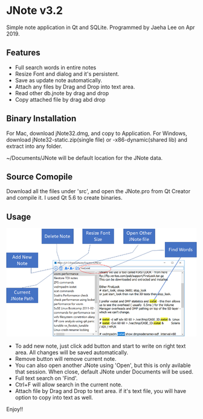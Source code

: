 # JNote v3.2

Simple note application in Qt and SQLite.  Programmed by Jaeha Lee on Apr 2019.
<p>

## Features
- Full search words in entire notes
- Resize Font and dialog and it's persistent.
- Save as update note automatically.
- Attach any files by Drag and Drop into text area.
- Read other db.jnote by drag and drop
- Copy attached file by drag abd drop
<p>

## Binary Installation
For Mac, download jNote32.dmg, and copy to Application.
For Windows, download jNote32-static.zip(single file) or -x86-dynamic(shared lib) and extract into any folder.
<p>
~/Documents/JNote will be default location for the JNote data.
<p>
  
## Source Comopile
Download all the files under 'src', and open the JNote.pro from Qt Creator and compile it.  I used Qt 5.6 to create binaries.
<p>
  
## Usage
![JNote v3.2](docs/jnote_main_screen.png)

- To add new note, just click add button and start to write on right text area.  All changes will be saved automatically.
- Remove button will remove current note.
- You can also open another JNote using 'Open', but this is only avilable that session.  When close, default JNote under Documents will be used.
- Full text search on 'Find'.
- Ctrl+F will allow search in the current note.
- Attach file by Drag and Drop to text area.  if it's text file, you will have option to copy into text as well.
<p>
  
 Enjoy!!
